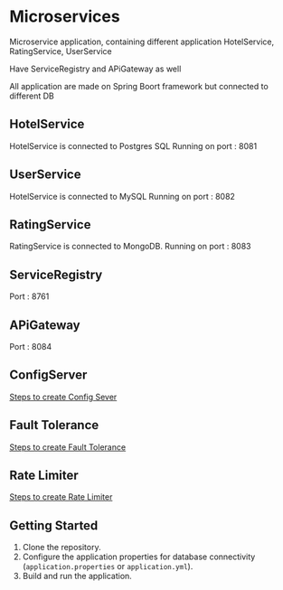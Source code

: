 # Microservices

Microservice application, containing different application HotelService, RatingService, UserService 

Have ServiceRegistry and APiGateway as well

All application are made on Spring Boort framework but connected to different DB

## HotelService

HotelService is connected to Postgres SQL
Running on port : 8081


## UserService

HotelService is connected to  MySQL
Running on port : 8082

## RatingService

RatingService is connected to MongoDB.
Running on port : 8083

## ServiceRegistry

Port : 8761

## APiGateway

Port : 8084

## ConfigServer

[Steps to create Config Sever](https://github.com/Rajeev-singh-git/Microservices/blob/main/ConfigServer/README.md#what-is-config-server)


## Fault Tolerance

[Steps to create Fault Tolerance](https://github.com/Rajeev-singh-git/Microservices/blob/main/UserService/Fault_Tolerance_README.md)

## Rate Limiter

[Steps to create Rate Limiter](https://github.com/Rajeev-singh-git/Microservices/blob/main/UserService/Rate_Limiter_README.md)


## Getting Started

1. Clone the repository.
2. Configure the application properties for database connectivity (`application.properties` or `application.yml`).
3. Build and run the application.
